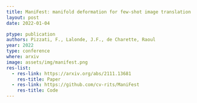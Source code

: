 ```yaml
---
title: ManiFest: manifold deformation for few-shot image translation
layout: post
date: 2022-01-04

ptype: publication
authors: Pizzati, F., Lalonde, J.F., de Charette, Raoul
year: 2022
type: conference
where: arxiv
image: assets/img/manifest.png
res-list:
  - res-link: https://arxiv.org/abs/2111.13681
    res-title: Paper
  - res-link: https://github.com/cv-rits/ManiFest
    res-title: Code
---
```

